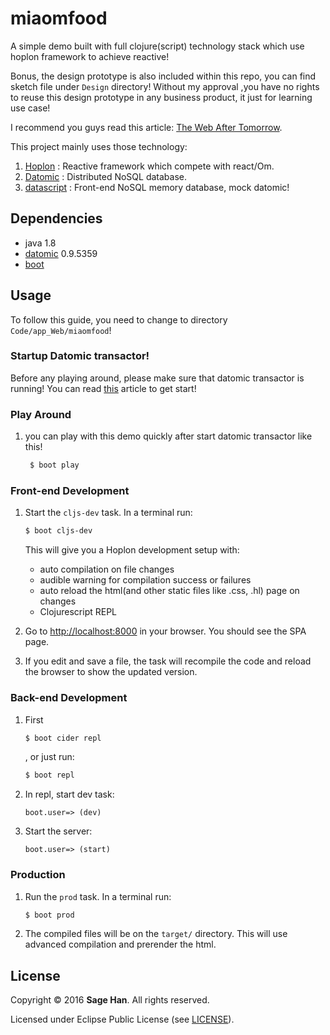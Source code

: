 # miaomfood

A simple demo built with full clojure(script) technology stack which use
hoplon framework to achieve reactive!

Bonus, the design prototype is also included within this repo, you can find sketch
file under `Design` directory! Without my approval ,you have no rights to reuse
this design prototype in any business product, it just for learning use case!

I recommend you guys read this article: [The Web After Tomorrow][6].

This project mainly uses those technology:

1. [Hoplon][3] : Reactive framework which compete with react/Om.
2. [Datomic][4] : Distributed NoSQL database.
3. [datascript][5] : Front-end NoSQL memory database, mock datomic!

## Dependencies

- java 1.8
- [datomic](https://my.datomic.com/downloads/free)  0.9.5359
- [boot][1]

## Usage

To follow this guide, you need to change to directory `Code/app_Web/miaomfood`!

### Startup Datomic transactor!

Before any playing around, please make sure that datomic transactor is running!
You can read [this](http://docs.datomic.com/getting-started.html) article to get start!

### Play Around

1. you can play with this demo quickly after start datomic transactor like
   this!

   ```bash
    $ boot play
    ```

### Front-end Development
1. Start the `cljs-dev` task. In a terminal run:
    ```bash
    $ boot cljs-dev
    ```
    This will give you a  Hoplon development setup with:
    - auto compilation on file changes
    - audible warning for compilation success or failures
    - auto reload the html(and other static files like .css, .hl) page on changes
    - Clojurescript REPL

2. Go to [http://localhost:8000][2] in your browser. You should see the SPA page.

3. If you edit and save a file, the task will recompile the code and reload the
   browser to show the updated version.

### Back-end Development
1. First
    ```bash
    $ boot cider repl
    ```
    , or just run:
    ```bash
    $ boot repl
    ```

2. In repl, start dev task:
    ```repl
    boot.user=> (dev)
    ```

3. Start the server:
    ```repl
    boot.user=> (start)
    ```

### Production
1. Run the `prod` task. In a terminal run:
    ```bash
    $ boot prod
    ```

2. The compiled files will be on the `target/` directory. This will use
   advanced compilation and prerender the html.

## License

Copyright © 2016 **Sage Han**. All rights reserved.

Licensed under Eclipse Public License (see [LICENSE](LICENSE)).

[1]: http://boot-clj.com
[2]: http://localhost:8000
[3]: http://hoplon.io
[4]: http://www.datomic.com/
[5]: https://github.com/tonsky/datascript
[6]: http://tonsky.me/blog/the-web-after-tomorrow/
[7]: http://localhost:5252
